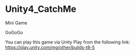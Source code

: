 # Unity4_CatchMe
Mini Game

GoGoGo

You can play this game via Unity Play from the following link: https://play.unity.com/mg/other/builds-t8-5
